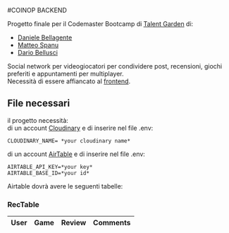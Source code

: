 #COINOP BACKEND


Progetto finale per il Codemaster Bootcamp di [Talent Garden](https://https://talentgarden.org/) di:
- [Daniele Bellagente](https://github.com/bellagented)
- [Matteo Spanu](https://github.com/Matteo-Spanu)
- [Dario Bellusci](https://github.com/dariobellusci)

Social network per videogiocatori per condividere post, recensioni, giochi preferiti e appuntamenti per multiplayer.\
Necessità di essere affiancato al [frontend](https://github.com/bellagented/FinalProjectTG2020).


## File necessari

il progetto necessità:\
 di un account [Cloudinary](https://cloudinary.com/) e di inserire nel file .env:

`CLOUDINARY_NAME= *your cloudinary name*`

 di un account [AirTable](https://cloudinary.com/) e di inserire nel file .env:

`AIRTABLE_API_KEY=*your key*`\
`AIRTABLE_BASE_ID=*your id*`

Airtable dovrà avere le seguenti tabelle:

### RecTable

| User | Game | Review | Comments |
| ----------- | ----------- |----------- |----------- |

